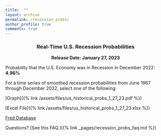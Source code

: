 ```yaml
---
title:  ""
layout: archive
permalink: /recession_probs/
author_profile: true
comments: true
---
```

<center>

<h3>Real-Time U.S. Recession Probabilities</h3>
<b>Release Date: January 27, 2023</b>

</center>


Probability that the U.S. Economy was in Recession in December 2022: **4.96%**


For a time series of smoothed recession probabilities from June 1967 through December 2022, select one of the following: 

[Graph]({% link /assets/files/us_historical_probs_1_27_23.pdf %})

[Excel File]({% link /assets/files/us_historical_probs_1_27_23.xlsx %})

[Fred Database](https://fred.stlouisfed.org/series/RECPROUSM156N)

Questions? [See this FAQ.]({% link _pages/recession_probs_faq.md %})